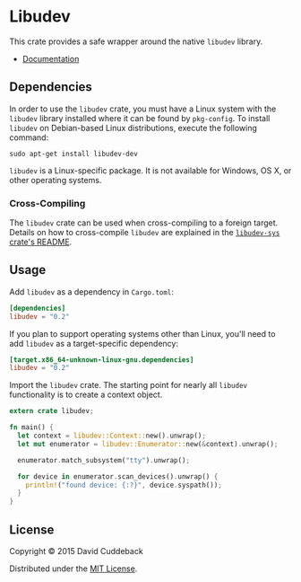 # Libudev
This crate provides a safe wrapper around the native `libudev` library.

* [Documentation](http://dcuddeback.github.io/libudev-rs/libudev/)

## Dependencies
In order to use the `libudev` crate, you must have a Linux system with the `libudev` library
installed where it can be found by `pkg-config`. To install `libudev` on Debian-based Linux
distributions, execute the following command:

```
sudo apt-get install libudev-dev
```

`libudev` is a Linux-specific package. It is not available for Windows, OS X, or other operating
systems.

### Cross-Compiling
The `libudev` crate can be used when cross-compiling to a foreign target. Details on how to
cross-compile `libudev` are explained in the [`libudev-sys` crate's
README](https://github.com/dcuddeback/libudev-sys#cross-compiling).

## Usage
Add `libudev` as a dependency in `Cargo.toml`:

```toml
[dependencies]
libudev = "0.2"
```

If you plan to support operating systems other than Linux, you'll need to add `libudev` as a
target-specific dependency:

```toml
[target.x86_64-unknown-linux-gnu.dependencies]
libudev = "0.2"
```

Import the `libudev` crate. The starting point for nearly all `libudev` functionality is to create a
context object.

```rust
extern crate libudev;

fn main() {
  let context = libudev::Context::new().unwrap();
  let mut enumerator = libudev::Enumerator::new(&context).unwrap();

  enumerator.match_subsystem("tty").unwrap();

  for device in enumerator.scan_devices().unwrap() {
    println!("found device: {:?}", device.syspath());
  }
}
```

## License
Copyright © 2015 David Cuddeback

Distributed under the [MIT License](LICENSE).
